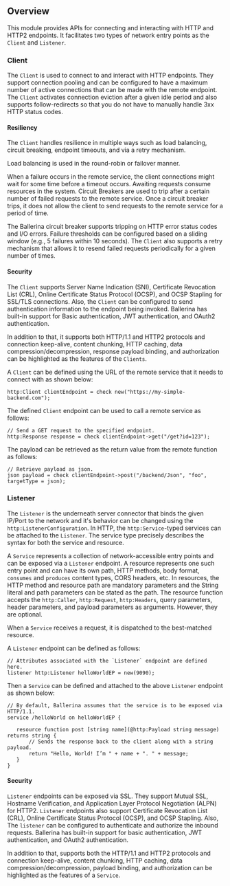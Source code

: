 ## Overview

This module provides APIs for connecting and interacting with HTTP and HTTP2 endpoints. It
facilitates two types of network entry points as the `Client` and `Listener`.

### Client

The `Client` is used to connect to and interact with HTTP endpoints. They support connection pooling and can be 
configured to have a maximum number of active connections that can be made with the remote endpoint. The `Client` 
activates connection eviction after a given idle period and also supports follow-redirects so that you do not 
have to manually handle 3xx HTTP status codes.

#### Resiliency

The `Client` handles resilience in multiple ways such as load balancing, circuit breaking, endpoint timeouts, and via a 
retry mechanism.

Load balancing is used in the round-robin or failover manner.

When a failure occurs in the remote service, the client connections might wait for some time before a timeout occurs. 
Awaiting requests consume resources in the system. Circuit Breakers are used to trip after a certain number of failed 
requests to the remote service. Once a circuit breaker trips, it does not allow the client to send requests to the 
remote service for a period of time.

The Ballerina circuit breaker supports tripping on HTTP error status codes and I/O errors. Failure thresholds can be 
configured based on a sliding window (e.g., 5 failures within 10 seconds). The `Client` also supports a retry 
mechanism that allows it to resend failed requests periodically for a given number of times.

#### Security

The `Client` supports Server Name Indication (SNI), Certificate Revocation List (CRL), Online Certificate Status 
Protocol (OCSP), and OCSP Stapling for SSL/TLS connections.
Also, the `Client` can be configured to send authentication information to the endpoint being invoked. Ballerina has 
built-in support for Basic authentication, JWT authentication, and OAuth2 authentication.

In addition to that, it supports both HTTP/1.1 and HTTP2 protocols and connection keep-alive, content 
chunking, HTTP caching, data compression/decompression, response payload binding, and authorization can be highlighted as the features of the `Clients`.

A `Client` can be defined using the URL of the remote service that it needs to connect with as shown below:

```ballerina
http:Client clientEndpoint = check new("https://my-simple-backend.com");
```
The defined `Client` endpoint can be used to call a remote service as follows:

```ballerina
// Send a GET request to the specified endpoint.
http:Response response = check clientEndpoint->get("/get?id=123");
```
The payload can be retrieved as the return value from the remote function as follows:

```ballerina
// Retrieve payload as json.
json payload = check clientEndpoint->post("/backend/Json", "foo", targetType = json);
```

### Listener

The `Listener` is the underneath server connector that binds the given IP/Port to the network and it's behavior can 
be changed using the `http:ListenerConfiguration`. In HTTP, the `http:Service`-typed services can be attached to 
the `Listener`. The service type precisely describes the syntax for both the service and resource.

A `Service` represents a collection of network-accessible entry points and can be exposed via a `Listener` endpoint. 
A resource represents one such entry point and can have its own path, HTTP methods, body format, `consumes` and 
`produces` content types, CORS headers, etc. In resources, the HTTP method and resource path are mandatory parameters and
the String literal and path parameters can be stated as the path. The resource function accepts the `http:Caller`, `http:Request`, 
`http:Headers`, query parameters, header parameters, and payload parameters as arguments. However, they are optional.

When a `Service` receives a request, it is dispatched to the best-matched resource.

A `Listener` endpoint can be defined as follows:

```ballerina
// Attributes associated with the `Listener` endpoint are defined here.
listener http:Listener helloWorldEP = new(9090);
```

Then a `Service` can be defined and attached to the above `Listener` endpoint as shown below:

```ballerina
// By default, Ballerina assumes that the service is to be exposed via HTTP/1.1.
service /helloWorld on helloWorldEP {

   resource function post [string name](@http:Payload string message) returns string {
       // Sends the response back to the client along with a string payload.
       return "Hello, World! I’m " + name + ". " + message;
   }
}
```

#### Security

`Listener` endpoints can be exposed via SSL. They support Mutual SSL, Hostname Verification, and Application Layer 
Protocol Negotiation (ALPN) for HTTP2. `Listener` endpoints also support Certificate Revocation List (CRL), Online 
Certificate Status Protocol (OCSP), and OCSP Stapling.
Also, The `listener` can be configured to authenticate and authorize the inbound requests. Ballerina has 
built-in support for basic authentication, JWT authentication, and OAuth2 authentication.

In addition to that, supports both the HTTP/1.1 and HTTP2 protocols and connection keep-alive, content 
chunking, HTTP caching, data compression/decompression, payload binding, and authorization can be highlighted as the features of a `Service`.
